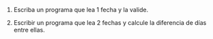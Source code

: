 1. Escriba un programa que lea 1 fecha y la valide.

2. Escribir un programa que lea 2 fechas y calcule la diferencia de días entre ellas.